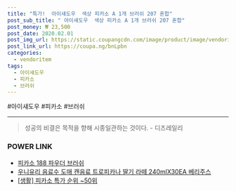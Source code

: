 ```yaml
--- 
title: "특가!  아이섀도우  색상 피카소 A 1개 브러쉬 207 혼합" 
post_sub_title: " 아이섀도우  색상 피카소 A 1개 브러쉬 207 혼합" 
post_money: ₩ 23,500 
post_date: 2020.02.01 
post_img_url: https://static.coupangcdn.com/image/product/image/vendoritem/2018/11/06/3554772213/2b6dc6db-1011-4a57-bfc4-47092afcce08.jpg 
post_link_url: https://coupa.ng/bnLpbn 
categories: 
  - vendoritem 
tags: 
  - 아이섀도우 
  - 피카소 
  - 브러쉬 
--- 
```

  #아이섀도우 #피카소 #브러쉬 
<hr> 

> 성공의 비결은 목적을 향해 시종일관하는 것이다. - 디즈레일리 


### POWER LINK

* <a href="https://blog.naver.com/fasyy4321/221792011197" target="_blank">피카소 188 파우더 브러쉬</a>
* <a href="https://blog.naver.com/fasyy4321/221781674711" target="_blank">우니유리 음료수 도매 캔음료 트로피카나 딸기 라떼 240mlX30EA 베리주스</a>
* <a href="https://blog.naver.com/sakai111/221791998590" target="_blank"> [생활] 피카소 특가 순위 ~50위</a>
